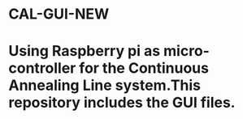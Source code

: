 # CAL-GUI-NEW

# Using Raspberry pi as micro-controller for the Continuous Annealing Line system.This repository includes the GUI files.

